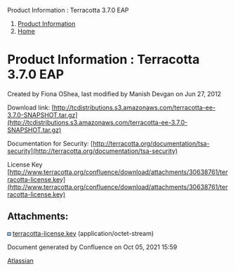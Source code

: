 Product Information : Terracotta 3.7.0 EAP  

1.  [Product Information](index)
2.  [Home](Home)

Product Information : Terracotta 3.7.0 EAP
==========================================

Created by Fiona OShea, last modified by Manish Devgan on Jun 27, 2012

Download link: [http://tcdistributions.s3.amazonaws.com/terracotta-ee-3.7.0-SNAPSHOT.tar.gz](http://tcdistributions.s3.amazonaws.com/terracotta-ee-3.7.0-SNAPSHOT.tar.gz)

Documentation for Security: [http://terracotta.org/documentation/tsa-security](http://terracotta.org/documentation/tsa-security)

License Key [http://www.terracotta.org/confluence/download/attachments/30638761/terracotta-license.key](http://www.terracotta.org/confluence/download/attachments/30638761/terracotta-license.key)

Attachments:
------------

![](images/icons/bullet_blue.gif) [terracotta-license.key](attachments/30638761/terracotta-license.key) (application/octet-stream)  

Document generated by Confluence on Oct 05, 2021 15:59

[Atlassian](http://www.atlassian.com/)